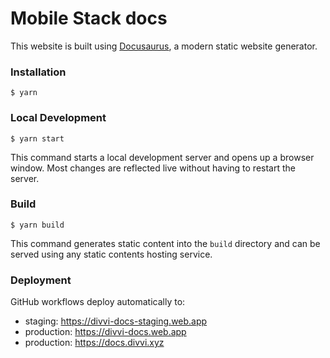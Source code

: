 # Mobile Stack docs

This website is built using [Docusaurus](https://docusaurus.io/), a modern static website generator.

### Installation

```
$ yarn
```

### Local Development

```
$ yarn start
```

This command starts a local development server and opens up a browser window. Most changes are reflected live without having to restart the server.

### Build

```
$ yarn build
```

This command generates static content into the `build` directory and can be served using any static contents hosting service.

### Deployment

GitHub workflows deploy automatically to:

- staging: <https://divvi-docs-staging.web.app>
- production: <https://divvi-docs.web.app>
- production: <https://docs.divvi.xyz>
